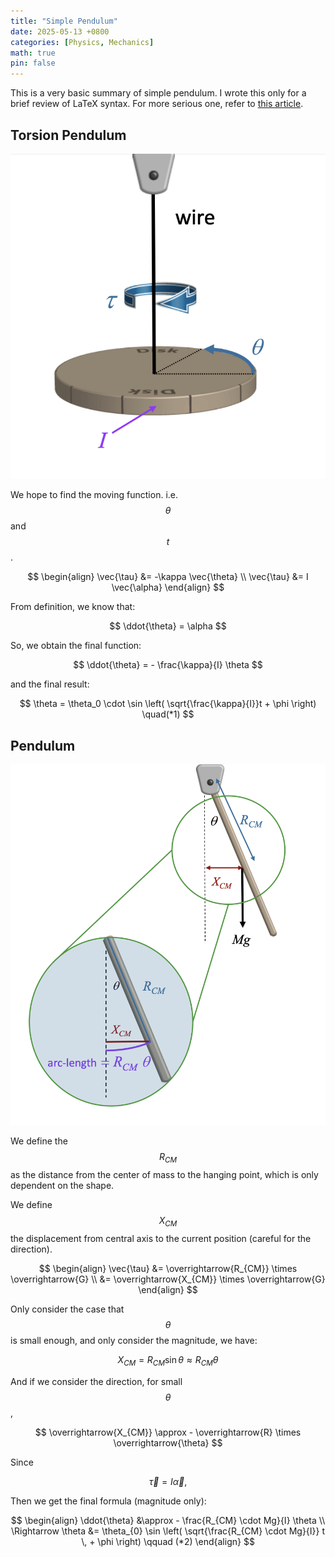 ```yaml
---
title: "Simple Pendulum"
date: 2025-05-13 +0800
categories: [Physics, Mechanics]
math: true
pin: false
---
```


This is a very basic summary of simple pendulum. I wrote this only for a brief review of LaTeX syntax. For more serious one, refer to [this article](https://zhuanlan.zhihu.com/p/138339027).

## Torsion Pendulum

![](/assets/img/2025-05-13-Simple-Pendulum/image1.png)

We hope to find the moving function. i.e. $$ \theta $$ and $$ t $$ .

$$
\begin{align}
\vec{\tau} &= -\kappa \vec{\theta} \\
\vec{\tau} &=  I \vec{\alpha}  
\end{align}
$$


From definition, we know that:

$$
\ddot{\theta} = \alpha
$$

So, we obtain the final function:

$$
\ddot{\theta} = - \frac{\kappa}{I} \theta
$$

and the final result:

$$
\theta = \theta_0 \cdot \sin \left( \sqrt{\frac{\kappa}{I}}t + \phi \right) \quad(*1)
$$

## Pendulum

![](/assets/img/2025-05-13-Simple-Pendulum/image2.png)

We define the $$ R_{CM} $$ as the distance from the center of mass to the hanging point, which is only dependent on the shape.

We define $$ X_{CM} $$ the displacement from central axis to the current position (careful for the direction).

$$
\begin{align}
\vec{\tau} &= \overrightarrow{R_{CM}} \times \overrightarrow{G} \\
&= \overrightarrow{X_{CM}} \times \overrightarrow{G}
\end{align}
$$

Only consider the case that $$ \theta $$ is small enough, and only consider the magnitude, we have:

$$
X_{CM} = R_{CM} \sin{\theta} \approx R_{CM} \theta
$$


And if we consider the direction, for small $$\theta$$, 

$$
\overrightarrow{X_{CM}} \approx - \overrightarrow{R} \times \overrightarrow{\theta}
$$

Since 

$$
\vec{\tau} = I \vec{\alpha},
$$

Then we get the final formula (magnitude only):

$$
\begin{align}
\ddot{\theta} &\approx - \frac{R_{CM} \cdot Mg}{I} \theta \\
\Rightarrow 
\theta &= \theta_{0} \sin \left(  \sqrt{\frac{R_{CM} \cdot Mg}{I}} t \, + \phi  \right) \qquad (*2)
\end{align}
$$
